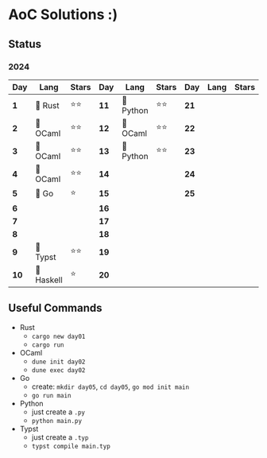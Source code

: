 # AoC Solutions :)

## Status

### 2024

| Day    | Lang       | Stars | Day    | Lang      | Stars | Day    | Lang | Stars |
| ------ | ---------- | ----- | ------ | --------- | ----- | ------ | ---- | ----- |
| **1**  | 🦀 Rust    | ⭐⭐    | **11** | 🐍 Python | ⭐⭐    | **21** |      |       |
| **2**  | 🐪 OCaml   | ⭐⭐    | **12** | 🐪 OCaml  | ⭐⭐    | **22** |      |       |
| **3**  | 🐪 OCaml   | ⭐⭐    | **13** | 🐍 Python | ⭐⭐    | **23** |      |       |
| **4**  | 🐪 OCaml   | ⭐⭐    | **14** |           |       | **24** |      |       |
| **5**  | 🐹 Go      | ⭐     | **15** |           |       | **25** |      |       |
| **6**  |             |       | **16** |           |       |        |      |       |
| **7**  |        |       | **17** |           |       |        |      |       |
| **8**  |         |       | **18** |           |       |        |      |       |
| **9**  | 📄 Typst   | ⭐⭐     | **19** |           |       |        |      |       |
| **10** | 🦥 Haskell      | ⭐      | **20** |           |       |        |      |       |

## Useful Commands

- Rust
	- `cargo new day01`
	- `cargo run`
- OCaml
	- `dune init day02`
	- `dune exec day02`
- Go
	- create: `mkdir day05`, `cd day05`, `go mod init main`
	- `go run main`
- Python
	- just create a `.py`
	- `python main.py`
- Typst
	- just create a `.typ`
	- `typst compile main.typ`


